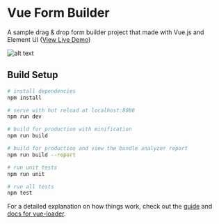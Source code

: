 # Vue Form Builder

A sample drag & drop form builder project that made with Vue.js and Element UI ([View Live Demo](https://vue-formbuilder.netlify.com/))

![alt text](https://d15k2d11r6t6rl.cloudfront.net/public/users/Integrators/0db9f180-d222-4b2b-9371-cf9393bf4764/c69e8df5-3118-4e31-8e2b-c875e264bf55/form-builder-vue.png "Vue Form Builder Screenshot")



## Build Setup

``` bash
# install dependencies
npm install

# serve with hot reload at localhost:8080
npm run dev

# build for production with minification
npm run build

# build for production and view the bundle analyzer report
npm run build --report

# run unit tests
npm run unit

# run all tests
npm test
```

For a detailed explanation on how things work, check out the [guide](http://vuejs-templates.github.io/webpack/) and [docs for vue-loader](http://vuejs.github.io/vue-loader).
